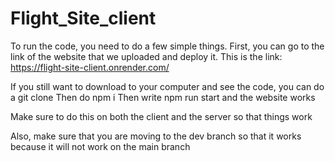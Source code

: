 # Flight_Site_client

To run the code, you need to do a few simple things. First, you can go to the link of the website that we uploaded and deploy it.
This is the link:
https://flight-site-client.onrender.com/

If you still want to download to your computer and see the code, you can do a git clone
Then do npm i
Then write npm run start and the website works

Make sure to do this on both the client and the server so that things work

Also, make sure that you are moving to the dev branch so that it works because it will not work on the main branch